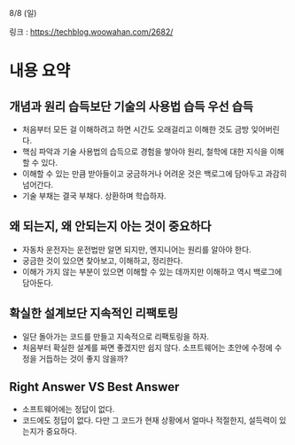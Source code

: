 8/8 (일)

링크 : https://techblog.woowahan.com/2682/



# 내용 요약

## 개념과 원리 습득보단 기술의 사용법 습득 우선 습득
* 처음부터 모든 걸 이해하려고 하면 시간도 오래걸리고 이해한 것도 금방 잊어버린다.
* 핵심 파악과 기술 사용법의 습득으로 경험을 쌓아야 원리, 철학에 대한 지식을 이해할 수 있다.
* 이해할 수 있는 만큼 받아들이고 궁금하거나 어려운 것은 백로그에 담아두고 과감히 넘어간다.
* 기술 부채는 결국 부채다. 상환하며 학습하자.


## 왜 되는지, 왜 안되는지 아는 것이 중요하다
* 자동차 운전자는 운전법만 알면 되지만, 엔지니어는 원리를 알아야 한다.
* 궁금한 것이 있으면 찾아보고, 이해하고, 정리한다.
* 이해가 가지 않는 부분이 있으면 이해할 수 있는 데까지만 이해하고 역시 백로그에 담아둔다.


## 확실한 설계보단 지속적인 리팩토링
* 일단 돌아가는 코드를 만들고 지속적으로 리팩토링을 하자.
* 처음부터 확실한 설계를 짜면 좋겠지만 쉽지 않다. 소프트웨어는 초안에 수정에 수정을 거듭하는 것이 좋지 않을까?


## Right Answer VS Best Answer
* 소프트웨어에는 정답이 없다. 
* 코드에도 정답이 없다.  다만 그 코드가 현재 상황에서 얼마나 적절한지, 설득력이 있는지가 중요하다.
